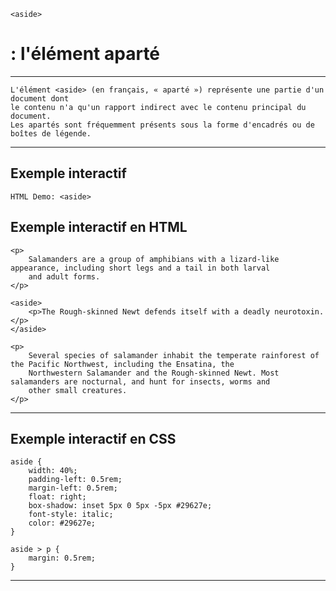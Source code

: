     <aside> 
# **: l'élément aparté**

---


    L'élément <aside> (en français, « aparté ») représente une partie d'un document dont 
    le contenu n'a qu'un rapport indirect avec le contenu principal du document. 
    Les apartés sont fréquemment présents sous la forme d'encadrés ou de boîtes de légende.

---

## **Exemple interactif**
    HTML Demo: <aside>

## **Exemple interactif en HTML**
    <p>
        Salamanders are a group of amphibians with a lizard-like appearance, including short legs and a tail in both larval
        and adult forms.
    </p>

    <aside>
        <p>The Rough-skinned Newt defends itself with a deadly neurotoxin.</p>
    </aside>

    <p>
        Several species of salamander inhabit the temperate rainforest of the Pacific Northwest, including the Ensatina, the
        Northwestern Salamander and the Rough-skinned Newt. Most salamanders are nocturnal, and hunt for insects, worms and
        other small creatures.
    </p>
---
## **Exemple interactif en CSS**
    aside {
        width: 40%;
        padding-left: 0.5rem;
        margin-left: 0.5rem;
        float: right;
        box-shadow: inset 5px 0 5px -5px #29627e;
        font-style: italic;
        color: #29627e;
    }

    aside > p {
        margin: 0.5rem;
    }

---